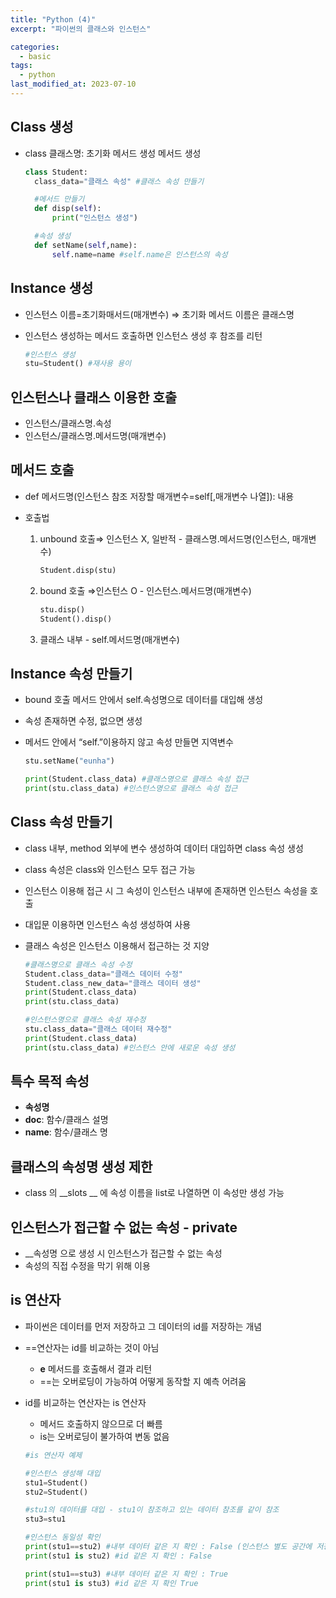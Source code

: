 ```yaml
---
title: "Python (4)"
excerpt: "파이썬의 클래스와 인스턴스"

categories:
  - basic
tags:
  - python
last_modified_at: 2023-07-10
---
```


## Class 생성 ##
- class 클래스명:
    초기화 메서드 생성
    메서드 생성

  ```python
  class Student:
    class_data="클래스 속성" #클래스 속성 만들기

    #메서드 만들기
    def disp(self):
        print("인스턴스 생성")

    #속성 생성
    def setName(self,name):
        self.name=name #self.name은 인스턴스의 속성
  ```

## Instance 생성 ##
- 인스턴스 이름=초기화매서드(매개변수) ⇒ 초기화 메서드 이름은 클래스명
- 인스턴스 생성하는 메서드 호출하면 인스턴스 생성 후 참조를 리턴

  ```python
  #인스턴스 생성
  stu=Student() #재사용 용이
  ```

## 인스턴스나 클래스 이용한 호출 ##
- 인스턴스/클래스명.속성
- 인스턴스/클래스명.메서드명(매개변수)

## 메서드 호출 ##
- def 메서드명(인스턴스 참조 저장할 매개변수=self[,매개변수 나열]):
        내용
    
- 호출법
    1. unbound 호출⇒ 인스턴스 X, 일반적
      - 클래스명.메서드명(인스턴스, 매개변수)

        ```python
        Student.disp(stu)
        ```  
          
    2. bound  호출 ⇒인스턴스 O
      -  인스턴스.메서드명(매개변수)

        ```python
        stu.disp()
        Student().disp()  
        ```
    3. 클래스 내부
      - self.메서드명(매개변수)


## Instance 속성 만들기 ##
- bound 호출 메서드 안에서 self.속성명으로 데이터를 대입해 생성
- 속성 존재하면 수정, 없으면 생성
- 메서드 안에서 “self.”이용하지 않고 속성 만들면 지역변수

  ```python
  stu.setName("eunha")

  print(Student.class_data) #클래스명으로 클래스 속성 접근
  print(stu.class_data) #인스턴스명으로 클래스 속성 접근

  ```


## Class 속성 만들기 ##

- class 내부, method 외부에 변수 생성하여 데이터 대입하면 class 속성 생성
- class 속성은 class와 인스턴스 모두 접근 가능
- 인스턴스 이용해 접근 시 그 속성이 인스턴스 내부에 존재하면 인스턴스 속성을 호출
- 대입문 이용하면 인스턴스 속성 생성하여 사용
- 클래스 속성은 인스턴스 이용해서 접근하는 것 지양

  ```python
  #클래스명으로 클래스 속성 수정
  Student.class_data="클래스 데이터 수정"
  Student.class_new_data="클래스 데이터 생성"
  print(Student.class_data)
  print(stu.class_data)
  ```

  ```python
  #인스턴스명으로 클래스 속성 재수정
  stu.class_data="클래스 데이터 재수정"
  print(Student.class_data)
  print(stu.class_data) #인스턴스 안에 새로운 속성 생성
  ```

## **특수 목적 속성** ##

- __속성명__
- __doc__: 함수/클래스 설명
- __name__: 함수/클래스 명


## **클래스의 속성명 생성 제한** ##

- class 의 __slots __ 에 속성 이름을 list로 나열하면 이 속성만 생성 가능


## **인스턴스가 접근할 수 없는 속성 - private** ##

- __속성명 으로 생성 시 인스턴스가 접근할 수 없는 속성
- 속성의 직접 수정을 막기 위해 이용


## is 연산자 ##

- 파이썬은 데이터를 먼저 저장하고 그 데이터의 id를 저장하는 개념
- ==연산자는 id를 비교하는 것이 아님
    - __e__ 메서드를 호출해서 결과 리턴
    - ==는 오버로딩이 가능하여 어떻게 동작할 지 예측 어려움
- id를 비교하는 연산자는 is 연산자
    - 메서드 호출하지 않으므로 더 빠름
    - is는 오버로딩이 불가하여 변동 없음


  ```python
  #is 연산자 예제

  #인스턴스 생성해 대입
  stu1=Student()
  stu2=Student()

  #stu1의 데이터를 대입 - stu1이 참조하고 있는 데이터 참조를 같이 참조
  stu3=stu1

  #인스턴스 동일성 확인
  print(stu1==stu2) #내부 데이터 같은 지 확인 : False (인스턴스 별도 공간에 저장)
  print(stu1 is stu2) #id 같은 지 확인 : False

  print(stu1==stu3) #내부 데이터 같은 지 확인 : True
  print(stu1 is stu3) #id 같은 지 확인 True

  ```

